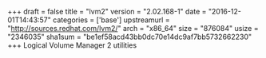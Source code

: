 +++
draft = false
title = "lvm2"
version = "2.02.168-1"
date = "2016-12-01T14:43:57"
categories = ['base']
upstreamurl = "http://sources.redhat.com/lvm2/"
arch = "x86_64"
size = "876084"
usize = "2346035"
sha1sum = "be1ef58acd43bb0dc70e14dc9af7bb5732662230"
+++
Logical Volume Manager 2 utilities